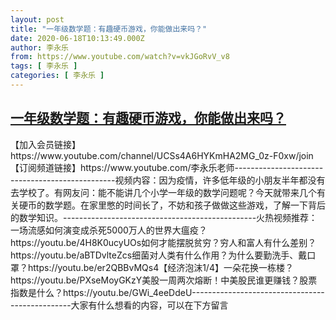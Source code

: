 ```yaml
---
layout: post
title: "一年级数学题：有趣硬币游戏，你能做出来吗？"
date: 2020-06-18T10:13:49.000Z
author: 李永乐
from: https://www.youtube.com/watch?v=vkJGoRvV_v8
tags: [ 李永乐 ]
categories: [ 李永乐 ]
---
```

<!--1592475229000-->
[一年级数学题：有趣硬币游戏，你能做出来吗？](https://www.youtube.com/watch?v=vkJGoRvV_v8)
------

<div>
【加入会员链接】https://www.youtube.com/channel/UCSs4A6HYKmHA2MG_0z-F0xw/join【订阅频道链接】https://www.youtube.com/李永乐老师------------------------------------------------视频内容：因为疫情，许多低年级的小朋友半年都没有去学校了。有网友问：能不能讲几个小学一年级的数学问题呢？今天就带来几个有关硬币的数学题。在家里憋的时间长了，不妨和孩子做做这些游戏，了解一下背后的数学知识。------------------------------------------------火热视频推荐：一场流感如何演变成杀死5000万人的世界大瘟疫？https://youtu.be/4H8K0ucyUOs如何才能摆脱贫穷？穷人和富人有什么差别？https://youtu.be/aBTDvlteZcs细菌对人类有什么作用？为什么要勤洗手、戴口罩？https://youtu.be/er2QBBvMQs4【经济泡沫1/4】一朵花换一栋楼？https://youtu.be/PXseMoyGKzY美股一周两次熔断！中美股民谁更赚钱？股票指数是什么？https://youtu.be/GWi_4eeDdeU------------------------------------------------大家有什么想看的内容，可以在下方留言
</div>

